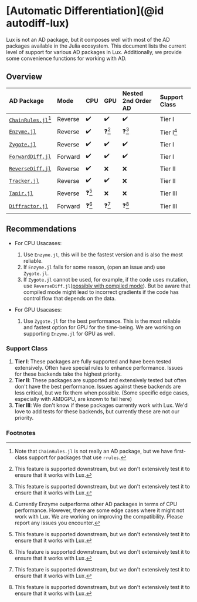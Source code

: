 # [Automatic Differentiation](@id autodiff-lux)

Lux is not an AD package, but it composes well with most of the AD packages available in the
Julia ecosystem. This document lists the current level of support for various AD packages in
Lux. Additionally, we provide some convenience functions for working with AD.

## Overview

| AD Package                                                         | Mode    | CPU   | GPU   | Nested 2nd Order AD | Support Class |
| :----------------------------------------------------------------- | :------ | :---- | :---- | :------------------ | :------------ |
| [`ChainRules.jl`](https://github.com/JuliaDiff/ChainRules.jl)[^cr] | Reverse | ✔️     | ✔️     | ✔️                   | Tier I        |
| [`Enzyme.jl`](https://github.com/EnzymeAD/Enzyme.jl)               | Reverse | ✔️     | ❓[^q] | ❓[^q]               | Tier I[^e]    |
| [`Zygote.jl`](https://github.com/FluxML/Zygote.jl)                 | Reverse | ✔️     | ✔️     | ✔️                   | Tier I        |
| [`ForwardDiff.jl`](https://github.com/JuliaDiff/ForwardDiff.jl)    | Forward | ✔️     | ✔️     | ✔️                   | Tier I        |
| [`ReverseDiff.jl`](https://github.com/JuliaDiff/ReverseDiff.jl)    | Reverse | ✔️     | ❌     | ❌                   | Tier II       |
| [`Tracker.jl`](https://github.com/FluxML/Tracker.jl)               | Reverse | ✔️     | ✔️     | ❌                   | Tier II       |
| [`Tapir.jl`](https://github.com/withbayes/Tapir.jl)                | Reverse | ❓[^q] | ❌     | ❌                   | Tier III      |
| [`Diffractor.jl`](https://github.com/JuliaDiff/Diffractor.jl)      | Forward | ❓[^q] | ❓[^q] | ❓[^q]               | Tier III      |

[^e]: Currently Enzyme outperforms other AD packages in terms of CPU performance. However,
      there are some edge cases where it might not work with Lux. We are working on
      improving the compatibility. Please report any issues you encounter.

[^q]: This feature is supported downstream, but we don't extensively test it to ensure
      that it works with Lux.

[^cr]: Note that `ChainRules.jl` is not really an AD package, but we have first-class
       support for packages that use `rrules`.

## Recommendations

  * For CPU Usacases:

    1. Use `Enzyme.jl`, this will be the fastest version and is also the most reliable.
    2. If `Enzyme.jl` fails for some reason, (open an issue and) use `Zygote.jl`.
    3. If `Zygote.jl` cannot be used, for example, if the code uses mutation, use
       `ReverseDiff.jl`([possibly with compiled mode](https://juliadiff.org/ReverseDiff.jl/dev/api/#ReverseDiff.compile)).
       But be aware that compiled mode might lead to incorrect gradients if the code
       has control flow that depends on the data.

  * For GPU Usacases:

    1. Use `Zygote.jl` for the best performance. This is the most reliable and fastest
       option for GPU for the time-being. We are working on supporting `Enzyme.jl` for
       GPU as well.

### Support Class

  1. **Tier I**: These packages are fully supported and have been tested extensively. Often
     have special rules to enhance performance. Issues for these backends take the highest
     priority.
  2. **Tier II**: These packages are supported and extensively tested but often don't have
     the best performance. Issues against these backends are less critical, but we fix them
     when possible. (Some specific edge cases, especially with AMDGPU, are known to fail
     here)
  3. **Tier III**: We don't know if these packages currently work with Lux. We'd love to
     add tests for these backends, but currently these are not our priority.

### Footnotes
